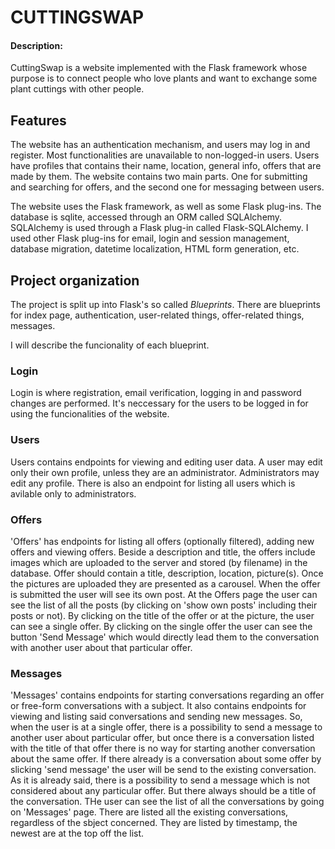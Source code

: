 # CUTTINGSWAP

#### Description:

CuttingSwap is a website implemented with the Flask framework
whose purpose is to connect people who love plants and want to
exchange some plant cuttings with other people.

## Features

The website has an authentication mechanism, and users may log in and register.
Most functionalities are unavailable to non-logged-in users.
Users have profiles that contains their name, location, general info, offers that are made by them.
The website contains two main parts. One for submitting and searching for offers,
and the second one for messaging between users.


The website uses the Flask framework, as well as some Flask plug-ins.
The database is sqlite, accessed through an ORM called SQLAlchemy.
SQLAlchemy is used through a Flask plug-in called Flask-SQLAlchemy.
I used other Flask plug-ins for email, login and session management,
database migration, datetime localization, HTML form generation, etc.

## Project organization

The project is split up into Flask's so called *Blueprints*.
There are blueprints for index page, authentication, user-related things,
offer-related things, messages.

I will describe the funcionality of each blueprint.

### Login

Login is where registration, email verification, logging in and password changes are performed.
It's neccessary for the users to be logged in for using the funcionalities of the website.

### Users

Users contains endpoints for viewing and editing user data.
A user may edit only their own profile, unless they are an administrator. Administrators may edit any profile.
There is also an endpoint for listing all users which is avilable only to administrators.

### Offers

'Offers' has endpoints for listing all offers (optionally filtered), adding new offers and viewing offers.
Beside a description and title, the offers include images which are uploaded to the server and stored (by filename) in the database.
Offer should contain a title, description, location, picture(s). Once the pictures are uploaded they are presented as a carousel.
When the offer is submitted the user will see its own post. At the Offers page the user can see the list of all the posts (by clicking on 
'show own posts' including their posts or not). By clicking on the title of the offer or at the picture, the user can see a single offer.
By clicking on the single offer the user can see the button 'Send Message' which would directly lead them to the conversation with another user 
about that particular offer.

### Messages

'Messages' contains endpoints for starting conversations regarding an offer or free-form conversations with a subject.
It also contains endpoints for viewing and listing said conversations and sending new messages.
So, when the user is at a single offer, there is a possibility to send a message to another user about particular offer, but
once there is a conversation listed with the title of that offer there is no way for starting another conversation about the same offer. 
If there already is a conversation about some offer by slicking 'send message' the user will be send to the existing conversation.
As it is already said, there is a possibility to send a message which is not considered about any particular offer. But there always should be
a title of the conversation.
THe user can see the list of all the conversations by going on 'Messages' page. There are listed all the existing conversations, regardless
of the sbject concerned. They are listed by timestamp, the newest are at the top off the list.
